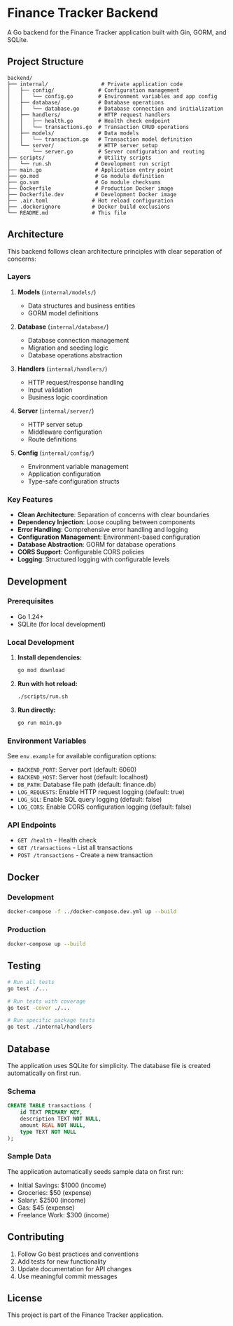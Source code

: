 # Finance Tracker Backend

A Go backend for the Finance Tracker application built with Gin, GORM, and SQLite.

## Project Structure

```
backend/
├── internal/                 # Private application code
│   ├── config/              # Configuration management
│   │   └── config.go        # Environment variables and app config
│   ├── database/            # Database operations
│   │   └── database.go      # Database connection and initialization
│   ├── handlers/            # HTTP request handlers
│   │   ├── health.go        # Health check endpoint
│   │   └── transactions.go  # Transaction CRUD operations
│   ├── models/              # Data models
│   │   └── transaction.go   # Transaction model definition
│   └── server/              # HTTP server setup
│       └── server.go        # Server configuration and routing
├── scripts/                 # Utility scripts
│   └── run.sh              # Development run script
├── main.go                 # Application entry point
├── go.mod                  # Go module definition
├── go.sum                  # Go module checksums
├── Dockerfile              # Production Docker image
├── Dockerfile.dev          # Development Docker image
├── .air.toml              # Hot reload configuration
├── .dockerignore          # Docker build exclusions
└── README.md              # This file
```

## Architecture

This backend follows clean architecture principles with clear separation of concerns:

### Layers

1. **Models** (`internal/models/`)
   - Data structures and business entities
   - GORM model definitions

2. **Database** (`internal/database/`)
   - Database connection management
   - Migration and seeding logic
   - Database operations abstraction

3. **Handlers** (`internal/handlers/`)
   - HTTP request/response handling
   - Input validation
   - Business logic coordination

4. **Server** (`internal/server/`)
   - HTTP server setup
   - Middleware configuration
   - Route definitions

5. **Config** (`internal/config/`)
   - Environment variable management
   - Application configuration
   - Type-safe configuration structs

### Key Features

- **Clean Architecture**: Separation of concerns with clear boundaries
- **Dependency Injection**: Loose coupling between components
- **Error Handling**: Comprehensive error handling and logging
- **Configuration Management**: Environment-based configuration
- **Database Abstraction**: GORM for database operations
- **CORS Support**: Configurable CORS policies
- **Logging**: Structured logging with configurable levels

## Development

### Prerequisites

- Go 1.24+
- SQLite (for local development)

### Local Development

1. **Install dependencies:**
   ```bash
   go mod download
   ```

2. **Run with hot reload:**
   ```bash
   ./scripts/run.sh
   ```

3. **Run directly:**
   ```bash
   go run main.go
   ```

### Environment Variables

See `env.example` for available configuration options:

- `BACKEND_PORT`: Server port (default: 6060)
- `BACKEND_HOST`: Server host (default: localhost)
- `DB_PATH`: Database file path (default: finance.db)
- `LOG_REQUESTS`: Enable HTTP request logging (default: true)
- `LOG_SQL`: Enable SQL query logging (default: false)
- `LOG_CORS`: Enable CORS configuration logging (default: false)

### API Endpoints

- `GET /health` - Health check
- `GET /transactions` - List all transactions
- `POST /transactions` - Create a new transaction

## Docker

### Development
```bash
docker-compose -f ../docker-compose.dev.yml up --build
```

### Production
```bash
docker-compose up --build
```

## Testing

```bash
# Run all tests
go test ./...

# Run tests with coverage
go test -cover ./...

# Run specific package tests
go test ./internal/handlers
```

## Database

The application uses SQLite for simplicity. The database file is created automatically on first run.

### Schema

```sql
CREATE TABLE transactions (
    id TEXT PRIMARY KEY,
    description TEXT NOT NULL,
    amount REAL NOT NULL,
    type TEXT NOT NULL
);
```

### Sample Data

The application automatically seeds sample data on first run:
- Initial Savings: $1000 (income)
- Groceries: $50 (expense)
- Salary: $2500 (income)
- Gas: $45 (expense)
- Freelance Work: $300 (income)

## Contributing

1. Follow Go best practices and conventions
2. Add tests for new functionality
3. Update documentation for API changes
4. Use meaningful commit messages

## License

This project is part of the Finance Tracker application. 